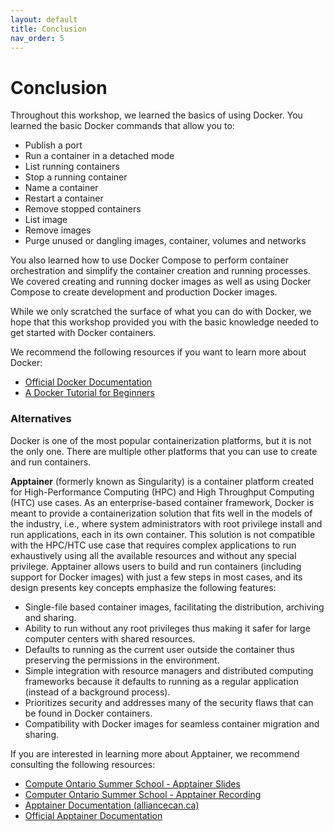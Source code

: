 ```yaml
---
layout: default
title: Conclusion
nav_order: 5
---
```


# Conclusion

Throughout this workshop, we learned the basics of using Docker. You learned the basic Docker commands that allow you to:
- Publish a port
- Run a container in a detached mode
- List running containers
- Stop a running container
- Name a container
- Restart a container
- Remove stopped containers
- List image
- Remove images
- Purge unused or dangling images, container, volumes and networks

You also learned how to use Docker Compose to perform container orchestration and simplify the container creation and running processes. We covered creating and running docker images as well as using Docker Compose to create development and production Docker images.

While we only scratched the surface of what you can do with Docker, we hope that this workshop provided you with the basic knowledge needed to get started with Docker containers. 

We recommend the following resources if you want to learn more about Docker:
- [Official Docker Documentation](https://docs.docker.com/)
- [A Docker Tutorial for Beginners](https://docker-curriculum.com/)

### Alternatives

Docker is one of the most popular containerization platforms, but it is not the only one. There are multiple other platforms that you can use to create and run containers.

**Apptainer** (formerly known as Singularity) is a container platform created for High-Performance Computing (HPC) and High Throughput Computing (HTC) use cases. As an enterprise-based container framework, Docker is meant to provide a containerization solution that fits well in the models of the industry,  i.e., where system administrators with root privilege install and run applications, each in its own container. This solution is not compatible with the HPC/HTC use case that requires complex applications to run exhaustively using all the available resources and without any special privilege.
Apptainer allows users to build and run containers (including support for Docker images) with just a few steps in most cases, and its design presents key concepts emphasize the following features:
- Single-file based container images, facilitating the distribution, archiving and sharing.
- Ability to run without any root privileges thus making it safer for large computer centers with shared resources.
- Defaults to running as the current user outside the container thus preserving the permissions in the environment. 
- Simple integration with resource managers and distributed computing frameworks because it defaults to running as a regular application (instead of a background process).
- Prioritizes security and addresses many of the security flaws that can be found in Docker containers.
- Compatibility with Docker images for seamless container migration and sharing. 

If you are interested in learning more about Apptainer, we recommend consulting the following resources:
- [Compute Ontario Summer School - Apptainer Slides](https://mcmasteru365.sharepoint.com/:b:/r/sites/Daves-RSDTeam/Shared%20Documents/RSD%20Team/General/Workshops/apptainer.pdf?csf=1&web=1&e=UfY4kK)
- [Computer Ontario Summer School - Apptainer Recording](https://mcmasteru365.sharepoint.com/:v:/r/sites/Daves-RSDTeam/Shared%20Documents/RSD%20Team/General/Workshops/apptainer-recording.mp4?csf=1&web=1&e=HUBNGj)
- [Apptainer Documentation (alliancecan.ca)](https://docs.alliancecan.ca/wiki/Apptainer)
- [Official Apptainer Documentation](http://apptainer.org/docs/)